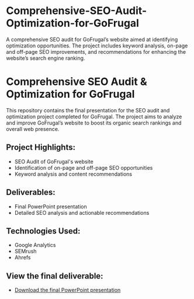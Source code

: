 # Comprehensive-SEO-Audit-Optimization-for-GoFrugal
A comprehensive SEO audit for GoFrugal’s website aimed at identifying optimization opportunities. The project includes keyword analysis, on-page and off-page SEO improvements, and recommendations for enhancing the website’s search engine ranking.
# Comprehensive SEO Audit & Optimization for GoFrugal

This repository contains the final presentation for the SEO audit and optimization project completed for GoFrugal. The project aims to analyze and improve GoFrugal’s website to boost its organic search rankings and overall web presence.

## Project Highlights:
- SEO Audit of GoFrugal's website
- Identification of on-page and off-page SEO opportunities
- Keyword analysis and content recommendations

## Deliverables:
- Final PowerPoint presentation
- Detailed SEO analysis and actionable recommendations

## Technologies Used:
- Google Analytics
- SEMrush
- Ahrefs

## View the final deliverable:
- [Download the final PowerPoint presentation](path-to-ppt)

